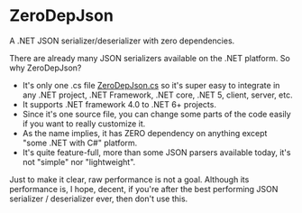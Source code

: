 # ZeroDepJson
A .NET JSON serializer/deserializer with zero dependencies.

There are already many JSON serializers available on the .NET platform. So why ZeroDepJson?

* It's only one .cs file [ZeroDepJson.cs](https://github.com/smourier/ZeroDepJson/blob/main/ZeroDepJsonCore/ZeroDepJson.cs) so it's super easy to integrate in any .NET project, .NET Framework, .NET core, .NET 5, client, server, etc.
* It supports .NET framework 4.0 to .NET 6+ projects.
* Since it's one source file, you can change some parts of the code easily if you want to really customize it.
* As the name implies, it has ZERO dependency on anything except "some .NET with C#" platform.
* It's quite feature-full, more than some JSON parsers available today, it's not  "simple" nor "lightweight".


Just to make it clear, raw performance is not a goal. Although its performance is, I hope, decent, if you're after the best performing JSON serializer / deserializer ever, then don't use this.

